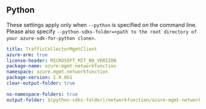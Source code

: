 ## Python

These settings apply only when `--python` is specified on the command line.
Please also specify `--python-sdks-folder=<path to the root directory of your azure-sdk-for-python clone>`.

``` yaml $(python)
title: TrafficCollectorMgmtClient
azure-arm: true
license-header: MICROSOFT_MIT_NO_VERSION
package-name: azure-mgmt-networkfunction
namespace: azure.mgmt.networkfunction
package-version: 1.0.0b1
clear-output-folder: true
```

``` yaml $(python)
no-namespace-folders: true
output-folder: $(python-sdks-folder)/networkfunction/azure-mgmt-networkfunction/azure/mgmt/networkfunction
```
